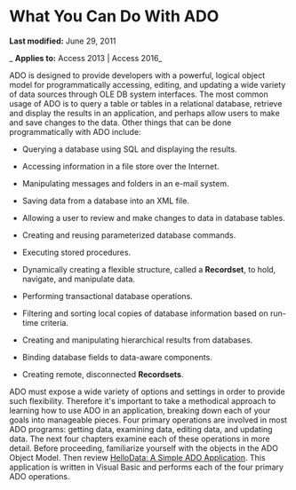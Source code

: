 
# What You Can Do With ADO

 **Last modified:** June 29, 2011

 _ **Applies to:** Access 2013 | Access 2016_

ADO is designed to provide developers with a powerful, logical object model for programmatically accessing, editing, and updating a wide variety of data sources through OLE DB system interfaces. The most common usage of ADO is to query a table or tables in a relational database, retrieve and display the results in an application, and perhaps allow users to make and save changes to the data. Other things that can be done programmatically with ADO include:


- Querying a database using SQL and displaying the results.
    
- Accessing information in a file store over the Internet.
    
- Manipulating messages and folders in an e-mail system.
    
- Saving data from a database into an XML file.
    
- Allowing a user to review and make changes to data in database tables.
    
- Creating and reusing parameterized database commands.
    
- Executing stored procedures.
    
- Dynamically creating a flexible structure, called a  **Recordset**, to hold, navigate, and manipulate data.
    
- Performing transactional database operations.
    
- Filtering and sorting local copies of database information based on run-time criteria.
    
- Creating and manipulating hierarchical results from databases.
    
- Binding database fields to data-aware components.
    
- Creating remote, disconnected  **Recordsets**.
    
ADO must expose a wide variety of options and settings in order to provide such flexibility. Therefore it's important to take a methodical approach to learning how to use ADO in an application, breaking down each of your goals into manageable pieces.
Four primary operations are involved in most ADO programs: getting data, examining data, editing data, and updating data. The next four chapters examine each of these operations in more detail.
Before proceeding, familiarize yourself with the objects in the ADO Object Model. Then review [HelloData: A Simple ADO Application](c271abeb-8865-81f9-db8e-47d3db87ad30.md). This application is written in Visual Basic and performs each of the four primary ADO operations.
